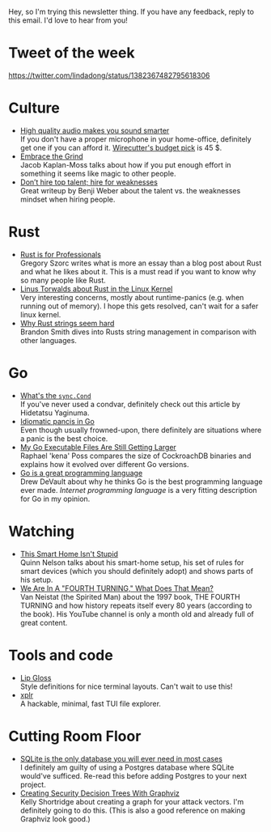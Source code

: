 Hey, so I'm trying this newsletter thing. If you have any feedback, reply to this email. I'd love to hear from you!

# Tweet of the week
https://twitter.com/lindadong/status/1382367482795618306

# Culture
* [High quality audio makes you sound smarter](https://tips.ariyh.com/p/good-sound-quality-smarter)  
If you don't have a proper microphone in your home-office, definitely get one if you can afford it. [Wirecutter's budget pick](https://www.nytimes.com/wirecutter/reviews/the-best-usb-microphone/) is 45 $.
* [Embrace the Grind](https://jacobian.org/2021/apr/7/embrace-the-grind)  
Jacob Kaplan-Moss talks about how if you put enough effort in something it seems like magic to other people.
* [Don’t hire top talent; hire for weaknesses](https://benjiweber.co.uk/blog/2021/04/10/dont-hire-top-talent-hire-for-weaknesses/)  
Great writeup by Benji Weber about the talent vs. the weaknesses mindset when hiring people.

# Rust
* [Rust is for Professionals](https://gregoryszorc.com/blog/2021/04/13/rust-is-for-professionals)  
Gregory Szorc writes what is more an essay than a blog post about Rust and what he likes about it. This is a must read if you want to know why so many people like Rust.
* [Linus Torwalds about Rust in the Linux Kernel](https://lkml.org/lkml/2021/4/14/1099)  
Very interesting concerns, mostly about runtime-panics (e.g. when running out of memory). I hope this gets resolved, can't wait for a safer linux kernel.
* [Why Rust strings seem hard](https://www.brandons.me/blog/why-rust-strings-seem-hard)  
Brandon Smith dives into Rusts string management in comparison with other languages. 

# Go
* [What's the `sync.Cond`](https://dtyler.io/articles/2021/04/13/sync_cond)  
If you've never used a condvar, definitely check out this article by Hidetatsu Yaginuma. 
* [Idiomatic pancis in Go](https://stonecode.ca/idiomatic-panics/)  
Even though usually frowned-upon, there definitely are situations where a panic is the best choice.
* [My Go Executable Files Are Still Getting Larger](https://www.cockroachlabs.com/blog/go-file-size-update)  
Raphael 'kena' Poss compares the size of CockroachDB binaries and explains how it evolved over different Go versions.
* [Go is a great programming language](https://drewdevault.com/2021/04/02/Go-is-a-great-language.html)  
Drew DeVault about why he thinks Go is the best programming language ever made. _Internet programming language_ is a very fitting description for Go in my opinion.

# Watching
* [This Smart Home Isn't Stupid](https://youtu.be/85yH56DS5mg)  
Quinn Nelson talks about his smart-home setup, his set of rules for smart devices (which you should definitely adopt) and shows parts of his setup.
* [We Are In A "FOURTH TURNING," What Does That Mean?](https://youtu.be/xeVyfiP0cLk)  
Van Neistat (the Spirited Man) about the 1997 book, THE FOURTH TURNING and how history repeats itself every 80 years (according to the book). His YouTube channel is only a month old and already full of great content.

# Tools and code
* [Lip Gloss](https://github.com/charmbracelet/lipgloss)  
Style definitions for nice terminal layouts. Can't wait to use this!
* [xplr](https://github.com/sayanarijit/xplr)  
A hackable, minimal, fast TUI file explorer.

# Cutting Room Floor
* [SQLite is the only database you will ever need in most cases](https://unixsheikh.com/articles/sqlite-the-only-database-you-will-ever-need-in-most-cases.html)  
I definitely am guilty of using a Postgres database where SQLite would've sufficed. Re-read this before adding Postgres to your next project.
* [Creating Security Decision Trees With Graphviz](https://swagitda.com/blog/posts/security-decision-trees-with-graphviz)  
Kelly Shortridge about creating a graph for your attack vectors. I'm definitely going to do this. (This is also a good reference on making Graphviz look good.)
